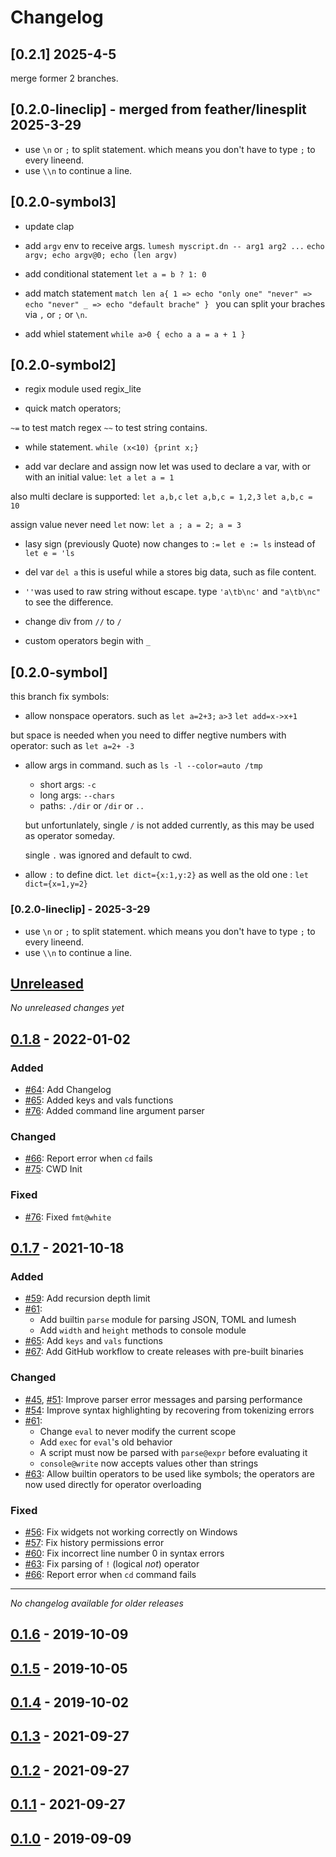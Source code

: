 # Changelog


## [0.2.1] 2025-4-5
merge former 2 branches.

## [0.2.0-lineclip] - merged from feather/linesplit 2025-3-29
- use `\n` or `;` to split statement. which means you don't have to type `;` to every lineend.
- use `\\n` to continue a line.

## [0.2.0-symbol3]
- update clap
- add `argv` env to receive args.
`lumesh myscript.dn -- arg1 arg2 ...`
`echo argv;
 echo argv@0;
 echo (len argv)
`
- add conditional statement
`let a = b ? 1: 0`

- add match statement
`match len a{
 1 => echo "only one"
 "never" => echo "never"
 _ => echo "default brache" }
 `
 you can split your braches via `,` or `;` or `\n`.

 - add whiel statement
 `while a>0 {
 echo a
 a = a + 1
 }`

## [0.2.0-symbol2]
- regix module
used regix_lite

- quick match operators;

`~=` to test match regex
`~~` to test string contains.

- while statement.
`while (x<10) {print x;}`

- add var declare and assign
now let was used to declare a var, with or with an initial value:
`let a`
`let a = 1`

also multi declare is supported:
`let a,b,c`
`let a,b,c = 1,2,3`
`let a,b,c = 10`

assign value never need `let` now:
`let a ;
 a = 2;
 a = 3`

- lasy sign (previously Quote) now changes to `:=`
`let e := ls` instead of ` let e = 'ls`

- del var
`del a`
this is useful while a stores big data, such as file content.

- `''`was used to raw string without escape.
type `'a\tb\nc'` and `"a\tb\nc"` to see the difference.

- change div from `//` to `/`
- custom operators begin with `_`


## [0.2.0-symbol]


this branch fix symbols:

- allow nonspace operators.
such as `let a=2+3;` `a>3` `let add=x->x+1`

but space is needed when you need to differ negtive numbers with operator:
such as `let a=2+ -3`

- allow args in command.
such as `ls -l --color=auto /tmp`
  + short args: `-c`
  + long args: `--chars`
  + paths: `./dir` or `/dir` or `..`

  but unfortunlately, single `/` is not added currently, as this may be used as operator someday.

  single `.` was ignored and default to cwd.

- allow `:` to define dict.
`let dict={x:1,y:2}` as well as the old one :
`let dict={x=1,y=2}`


### [0.2.0-lineclip] - 2025-3-29
- use `\n` or `;` to split statement. which means you don't have to type `;` to every lineend.
- use `\\n` to continue a line.


## [Unreleased]

*No unreleased changes yet*

## [0.1.8] - 2022-01-02

### Added
- [#64](https://github.com/adam-mcdaniel/lumesh/pull/64): Add Changelog
- [#65](https://github.com/adam-mcdaniel/lumesh/pull/65): Added keys and vals functions
- [#76](https://github.com/adam-mcdaniel/lumesh/pull/76): Added command line argument parser

### Changed
- [#66](https://github.com/adam-mcdaniel/lumesh/pull/66): Report error when `cd` fails
- [#75](https://github.com/adam-mcdaniel/lumesh/pull/75): CWD Init

### Fixed
- [#76](https://github.com/adam-mcdaniel/lumesh/pull/76): Fixed `fmt@white`

## [0.1.7] - 2021-10-18

### Added
- [#59](https://github.com/adam-mcdaniel/lumesh/pull/59): Add recursion depth limit
- [#61](https://github.com/adam-mcdaniel/lumesh/pull/61):
    * Add builtin `parse` module for parsing JSON, TOML and lumesh
    * Add `width` and `height` methods to console module
- [#65](https://github.com/adam-mcdaniel/lumesh/pull/65): Add `keys` and `vals` functions
- [#67](https://github.com/adam-mcdaniel/lumesh/pull/67): Add GitHub workflow to create releases with pre-built binaries

### Changed
- [#45](https://github.com/adam-mcdaniel/lumesh/pull/45), [#51](https://github.com/adam-mcdaniel/lumesh/pull/51): Improve parser error messages and parsing performance
- [#54](https://github.com/adam-mcdaniel/lumesh/pull/54): Improve syntax highlighting by recovering from tokenizing errors
- [#61](https://github.com/adam-mcdaniel/lumesh/pull/61):
    * Change `eval` to never modify the current scope
    * Add `exec` for `eval`'s old behavior
    * A script must now be parsed with `parse@expr` before evaluating it
    * `console@write` now accepts values other than strings
- [#63](https://github.com/adam-mcdaniel/lumesh/pull/63): Allow builtin operators to be used like symbols; the operators are now used directly for operator overloading

### Fixed
- [#56](https://github.com/adam-mcdaniel/lumesh/pull/56): Fix widgets not working correctly on Windows
- [#57](https://github.com/adam-mcdaniel/lumesh/pull/57): Fix history permissions error
- [#60](https://github.com/adam-mcdaniel/lumesh/pull/60): Fix incorrect line number 0 in syntax errors
- [#63](https://github.com/adam-mcdaniel/lumesh/pull/63): Fix parsing of `!` (logical *not*) operator
- [#66](https://github.com/adam-mcdaniel/lumesh/pull/66): Report error when `cd` command fails

---------

*No changelog available for older releases*

## [0.1.6] - 2019-10-09
## [0.1.5] - 2019-10-05
## [0.1.4] - 2019-10-02
## [0.1.3] - 2021-09-27
## [0.1.2] - 2021-09-27
## [0.1.1] - 2021-09-27
## [0.1.0] - 2019-09-09

[Unreleased]: https://github.com/adam-mcdaniel/lumesh/compare/v0.1.8...HEAD
[0.1.8]: https://crates.io/crates/lumesh/0.1.8
[0.1.7]: https://crates.io/crates/lumesh/0.1.7
[0.1.6]: https://crates.io/crates/lumesh/0.1.6
[0.1.5]: https://crates.io/crates/lumesh/0.1.5
[0.1.4]: https://crates.io/crates/lumesh/0.1.4
[0.1.3]: https://crates.io/crates/lumesh/0.1.3
[0.1.2]: https://crates.io/crates/lumesh/0.1.2
[0.1.1]: https://crates.io/crates/lumesh/0.1.1
[0.1.0]: https://crates.io/crates/lumesh/0.1.0
